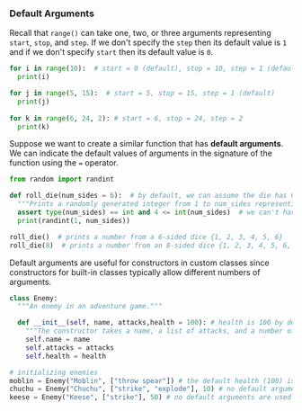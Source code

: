 ### Default Arguments

Recall that `range()` can take one, two, or three arguments representing `start`, `stop`, and `step`. If we don't specify the `step` then its default value is `1` and if we don't specify `start` then its default value is `0`.

```python
for i in range(10):  # start = 0 (default), stop = 10, step = 1 (default)
  print(i) 

for j in range(5, 15):  # start = 5, stop = 15, step = 1 (default)
  print(j)  
  
for k in range(6, 24, 2): # start = 6, stop = 24, step = 2
  print(k) 
```

Suppose we want to create a similar function that has **default arguments**. We can indicate the default values of arguments in the signature of the function using the `=` operator.

```python
from random import randint

def roll_die(num_sides = 6):  # by default, we can assume the die has 6 sides unless specified otherwise
  """Prints a randomly generated integer from 1 to num_sides representing a die roll."""
  assert type(num_sides) == int and 4 <= int(num_sides)  # we can't have fewer than 4 sides on a die
  print(randint(1, num_sides))

roll_die()  # prints a number from a 6-sided dice {1, 2, 3, 4, 5, 6}
roll_die(8)  # prints a number from an 8-sided dice {1, 2, 3, 4, 5, 6, 7, 8}
```

Default arguments are useful for constructors in custom classes since constructors for built-in classes typically allow different numbers of arguments.

```python
class Enemy:
  """An enemy in an adventure game."""

  def __init__(self, name, attacks,health = 100): # health is 100 by default unless specified otherwise
    """The constructor takes a name, a list of attacks, and a number of health points."""
    self.name = name
    self.attacks = attacks
    self.health = health

# initializing enemies
moblin = Enemy("Moblin", ["throw spear"]) # the default health (100) is used
chuchu = Enemy("Chuchu", ["strike", "explode"], 10) # no default arguments are used
keese = Enemy("Keese", ["strike"], 50) # no default arguments are used
```
